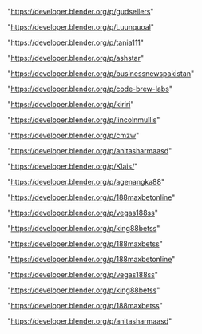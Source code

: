 "https://developer.blender.org/p/gudsellers"

"https://developer.blender.org/p/Luunquoal"

"https://developer.blender.org/p/tania111"

"https://developer.blender.org/p/ashstar"

"https://developer.blender.org/p/businessnewspakistan"

"https://developer.blender.org/p/code-brew-labs"

"https://developer.blender.org/p/kiriri"

"https://developer.blender.org/p/lincolnmullis"

"https://developer.blender.org/p/cmzw"

"https://developer.blender.org/p/anitasharmaasd"

"https://developer.blender.org/p/Klais/"

"https://developer.blender.org/p/agenangka88"

"https://developer.blender.org/p/188maxbetonline"

"https://developer.blender.org/p/vegas188ss"

"https://developer.blender.org/p/king88betss"

"https://developer.blender.org/p/188maxbetss"

 
"https://developer.blender.org/p/188maxbetonline"


"https://developer.blender.org/p/vegas188ss"


"https://developer.blender.org/p/king88betss"


"https://developer.blender.org/p/188maxbetss"


"https://developer.blender.org/p/anitasharmaasd"


 
